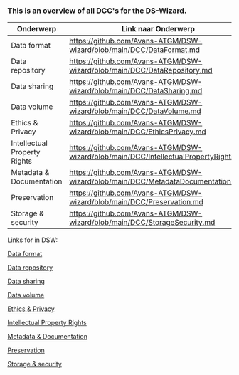 ### This is an overview of all DCC's for the DS-Wizard.

| Onderwerp | Link naar Onderwerp |
| ------------- |---------------|
| Data format | https://github.com/Avans-ATGM/DSW-wizard/blob/main/DCC/DataFormat.md |
| Data repository | https://github.com/Avans-ATGM/DSW-wizard/blob/main/DCC/DataRepository.md|
| Data sharing | https://github.com/Avans-ATGM/DSW-wizard/blob/main/DCC/DataSharing.md |
| Data volume | https://github.com/Avans-ATGM/DSW-wizard/blob/main/DCC/DataVolume.md |
| Ethics & Privacy | https://github.com/Avans-ATGM/DSW-wizard/blob/main/DCC/EthicsPrivacy.md|
| Intellectual Property Rights | https://github.com/Avans-ATGM/DSW-wizard/blob/main/DCC/IntellectualPropertyRights.md |
| Metadata & Documentation | https://github.com/Avans-ATGM/DSW-wizard/blob/main/DCC/MetadataDocumentation.md |
| Preservation | https://github.com/Avans-ATGM/DSW-wizard/blob/main/DCC/Preservation.md|
| Storage & security | https://github.com/Avans-ATGM/DSW-wizard/blob/main/DCC/StorageSecurity.md |

Links for in DSW:

[Data format](https://github.com/Avans-ATGM/DSW-wizard/blob/main/DCC/DataFormat.md)

[Data repository](https://github.com/Avans-ATGM/DSW-wizard/blob/main/DCC/DataRepository.md)

[Data sharing](https://github.com/Avans-ATGM/DSW-wizard/blob/main/DCC/DataSharing.md)

[Data volume](https://github.com/Avans-ATGM/DSW-wizard/blob/main/DCC/DataVolume.md)

[Ethics & Privacy](https://github.com/Avans-ATGM/DSW-wizard/blob/main/DCC/EthicsPrivacy.md)

[Intellectual Property Rights](https://github.com/Avans-ATGM/DSW-wizard/blob/main/DCC/IntellectualPropertyRights.md)

[Metadata & Documentation](https://github.com/Avans-ATGM/DSW-wizard/blob/main/DCC/MetadataDocumentation.md)

[Preservation](https://github.com/Avans-ATGM/DSW-wizard/blob/main/DCC/Preservation.md)

[Storage & security](https://github.com/Avans-ATGM/DSW-wizard/blob/main/DCC/StorageSecurity.md)
